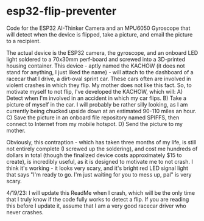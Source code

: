 # esp32-flip-preventer
Code for the ESP32 AI-Thinker Camera and an MPU6050 Gyroscope that will detect when the device is flipped, take a picture, and email the picture to a recipient. 


The actual device is the ESP32 camera, the gyroscope, and an onboard LED light soldered to a 70x30mm perf-board and screwed into a 3D-printed housing container. This device - aptly named the KACHOW (it does not stand for anything, I just liked the name) - will attach to the dashboard of a racecar that I drive, a dirt-oval sprint car. These cars often are involved in violent crashes in which they flip. My mother does not like this fact. So, to motivate myself to not flip, I've developed the KACHOW, which will:
  A) Detect when I'm involved in an accident in which my car flips.
  B) Take a picture of myself in the car. I will probably be rather silly looking, as I am currently being chucked upside down at an estimated 90-110 miles an hour. 
  C) Save the picture in an onboard file repository named SPIFFS, then connect to Internet from my mobile hotspot.
  D) Send the picture to my mother.
  
Obviously, this contraption - which has taken three months of my life, is still not entirely complete (I screwed up the soldering), and cost me hundreds of dollars in total (though the finalized device costs approximately $15 to create), is incredibly useful, as it is designed to motivate me to not crash. I think it's working - it looks very scary, and it's bright red LED signal light that says "I'm ready to go. I'm just waiting for you to mess up, pal" is very scary. 

4/19/23:
I will update this ReadMe when I crash, which will be the only time that I truly know if the code fully works to detect a flip.
If you are reading this before I update it, assume that I am a very good racecar driver who never crashes.

